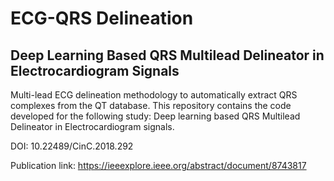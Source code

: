# ECG-QRS Delineation

## Deep Learning Based QRS Multilead Delineator in Electrocardiogram Signals

Multi-lead ECG delineation methodology to automatically extract QRS complexes from the QT database.
This repository contains the code developed for the following study: Deep learning based QRS Multilead Delineator in Electrocardiogram signals. 

DOI: 10.22489/CinC.2018.292

Publication link: https://ieeexplore.ieee.org/abstract/document/8743817
